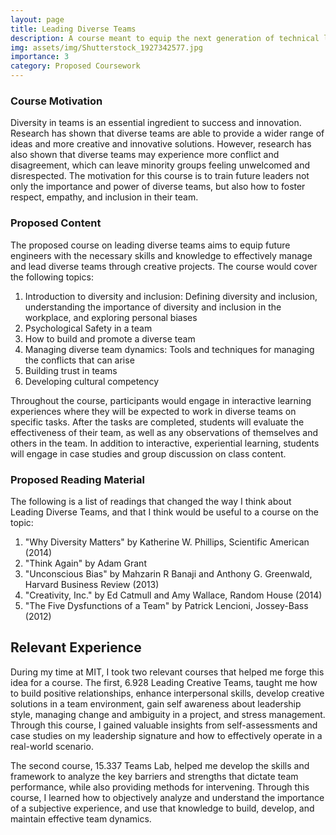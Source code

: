 ```yaml
---
layout: page
title: Leading Diverse Teams
description: A course meant to equip the next generation of technical leaders for understandiing, fostering, and harnessing the power of diverse teams
img: assets/img/Shutterstock_1927342577.jpg
importance: 3
category: Proposed Coursework
---
```


### Course Motivation

Diversity in teams is an essential ingredient to success and innovation. Research has shown that diverse teams are able to provide a wider range of ideas and more creative and innovative solutions. However, research has also shown that diverse teams may experience more conflict and disagreement, which can leave minority groups feeling unwelcomed and disrespected. The motivation for this course is to train future leaders not only the importance and power of diverse teams, but also how to foster respect, empathy, and inclusion in their team.   

### Proposed Content 

The proposed course on leading diverse teams aims to equip future engineers with the necessary skills and knowledge to effectively manage and lead diverse teams through creative projects. The course would cover the following topics: 
1. Introduction to diversity and inclusion: Defining diversity and inclusion, understanding the importance of diversity and inclusion in the workplace, and exploring personal biases
2. Psychological Safety in a team
3. How to build and promote a diverse team
4. Managing diverse team dynamics: Tools and techniques for managing the conflicts that can arise 
5. Building trust in teams
6. Developing cultural competency

Throughout the course, participants would engage in interactive learning experiences where they will be expected to work in diverse teams on specific tasks. After the tasks are completed, students will evaluate the effectiveness of their team, as well as any observations of themselves and others in the team. In addition to interactive, experiential learning, students will engage in case studies and group discussion on class content.

### Proposed Reading Material

The following is a list of readings that changed the way I think about Leading Diverse Teams, and that I think would be useful to a course on the topic:
1. "Why Diversity Matters" by Katherine W. Phillips, Scientific American (2014)
2. "Think Again" by Adam Grant
3. "Unconscious Bias" by Mahzarin R Banaji and Anthony G. Greenwald, Harvard Business Review (2013)
4. "Creativity, Inc." by Ed Catmull and Amy Wallace, Random House (2014)
5. "The Five Dysfunctions of a Team" by Patrick Lencioni, Jossey-Bass (2012)

## Relevant Experience

During my time at MIT, I took two relevant courses that helped me forge this idea for a course. The first, 6.928 Leading Creative Teams, taught me how to build positive relationships, enhance interpersonal skills, develop creative solutions in a team environment, gain self awareness about leadership style, managing change and ambiguity in a project, and stress management. Through this course, I gained valuable insights from self-assessments and case studies on my leadership signature and how to effectively operate in a real-world scenario. 

The second course, 15.337 Teams Lab, helped me develop the skills and framework to analyze the key barriers and strengths that dictate team performance, while also providing methods for intervening. Through this course, I learned how to objectively analyze and understand the importance of a subjective experience, and use that knowledge to build, develop, and maintain effective team dynamics. 
